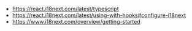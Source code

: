 - https://react.i18next.com/latest/typescript
- https://react.i18next.com/latest/using-with-hooks#configure-i18next
- https://www.i18next.com/overview/getting-started
